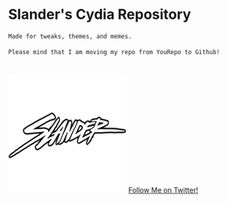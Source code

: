 # Slander's Cydia Repository
	Made for tweaks, themes, and memes.
	
	Please mind that I am moving my repo from YouRepo to Github!
	
#

<img src="CydiaIcon.png">
<a class="btn btn-sm btn-default" href="https://twitter.com/ItzAnki">Follow Me on Twitter!</a>
